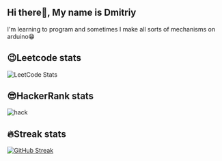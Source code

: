 
## Hi there👋, My name is Dmitriy

I'm learning to program and sometimes I make all sorts of mechanisms on arduino😁

## 😉Leetcode stats
![LeetCode Stats](https://leetcode.card.workers.dev/Phaser2028?theme=dark&font=baloo&extension=null)

## 😎HackerRank stats
![hack](https://user-images.githubusercontent.com/43641188/235373862-33331608-b579-4822-8001-1596e26dfaf1.PNG)



## 🔥Streak stats
[![GitHub Streak](http://github-readme-streak-stats.herokuapp.com?user=Phaser2028&theme=dark)](https://git.io/streak-stats) 

